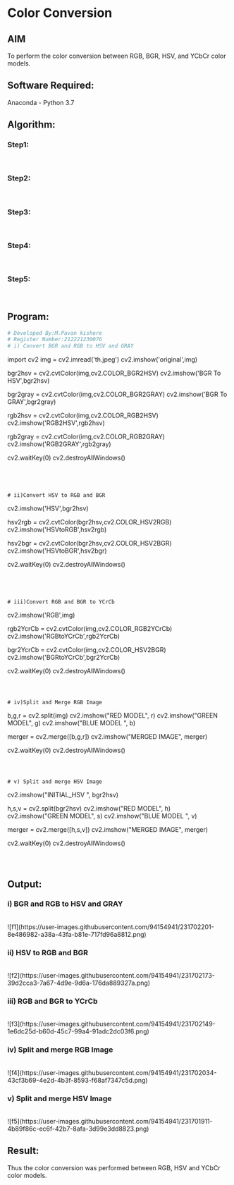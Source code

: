 # Color Conversion
## AIM
To perform the color conversion between RGB, BGR, HSV, and YCbCr color models.

## Software Required:
Anaconda - Python 3.7
## Algorithm:
### Step1:
<br>

### Step2:
<br>

### Step3:
<br>

### Step4:
<br>

### Step5:
<br>

## Program:
```python
# Developed By:M.Pavan kishore
# Register Number:212221230076
# i) Convert BGR and RGB to HSV and GRAY
```
import cv2
img = cv2.imread('th.jpeg')
cv2.imshow('original',img)

bgr2hsv = cv2.cvtColor(img,cv2.COLOR_BGR2HSV)
cv2.imshow('BGR To HSV',bgr2hsv)

bgr2gray = cv2.cvtColor(img,cv2.COLOR_BGR2GRAY)
cv2.imshow('BGR To GRAY',bgr2gray)

rgb2hsv = cv2.cvtColor(img,cv2.COLOR_RGB2HSV)
cv2.imshow('RGB2HSV',rgb2hsv)

rgb2gray = cv2.cvtColor(img,cv2.COLOR_RGB2GRAY)
cv2.imshow('RGB2GRAY',rgb2gray)

cv2.waitKey(0)
cv2.destroyAllWindows()
```




# ii)Convert HSV to RGB and BGR
```
cv2.imshow('HSV',bgr2hsv)

hsv2rgb = cv2.cvtColor(bgr2hsv,cv2.COLOR_HSV2RGB)
cv2.imshow('HSVtoRGB',hsv2rgb)

hsv2bgr = cv2.cvtColor(bgr2hsv,cv2.COLOR_HSV2BGR)
cv2.imshow('HSVtoBGR',hsv2bgr)

cv2.waitKey(0)
cv2.destroyAllWindows()
```




# iii)Convert RGB and BGR to YCrCb
```
cv2.imshow('RGB',img)

rgb2YcrCb = cv2.cvtColor(img,cv2.COLOR_RGB2YCrCb)
cv2.imshow('RGBtoYCrCb',rgb2YcrCb)

bgr2YcrCb = cv2.cvtColor(img,cv2.COLOR_HSV2BGR)
cv2.imshow('BGRtoYCrCb',bgr2YcrCb)

cv2.waitKey(0)
cv2.destroyAllWindows()
```



# iv)Split and Merge RGB Image
```
b,g,r = cv2.split(img)
cv2.imshow("RED MODEL", r)
cv2.imshow("GREEN MODEL", g)
cv2.imshow("BLUE MODEL ", b)

merger = cv2.merge([b,g,r])
cv2.imshow("MERGED IMAGE", merger)

cv2.waitKey(0)
cv2.destroyAllWindows()
```



# v) Split and merge HSV Image
```

cv2.imshow("INITIAL_HSV ", bgr2hsv)

h,s,v = cv2.split(bgr2hsv)
cv2.imshow("RED MODEL", h)
cv2.imshow("GREEN MODEL", s)
cv2.imshow("BLUE MODEL ", v)

merger = cv2.merge([h,s,v])
cv2.imshow("MERGED IMAGE", merger)

cv2.waitKey(0)
cv2.destroyAllWindows()
```



```
## Output:
### i) BGR and RGB to HSV and GRAY
<br>
![f1](https://user-images.githubusercontent.com/94154941/231702201-8e486982-a38a-43fa-b81e-717fd96a8812.png)

<br>

### ii) HSV to RGB and BGR
<br>
![f2](https://user-images.githubusercontent.com/94154941/231702173-39d2cca3-7a67-4d9e-9d6a-176da889327a.png)

<br>

### iii) RGB and BGR to YCrCb
<br>
![f3](https://user-images.githubusercontent.com/94154941/231702149-1e6dc25d-b60d-45c7-99a4-91adc2dc03f6.png)
<br>

### iv) Split and merge RGB Image
<br>
![f4](https://user-images.githubusercontent.com/94154941/231702034-43cf3b69-4e2d-4b3f-8593-f68af7347c5d.png)
<br>


### v) Split and merge HSV Image
<br>
![f5](https://user-images.githubusercontent.com/94154941/231701911-4b89f86c-ec6f-42b7-8afa-3d99e3dd8823.png)
<br>


## Result:
Thus the color conversion was performed between RGB, HSV and YCbCr color models.
